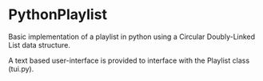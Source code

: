 # PythonPlaylist

Basic implementation of a playlist in python using a Circular Doubly-Linked List data structure.

A text based user-interface is provided to interface with the Playlist class (tui.py).